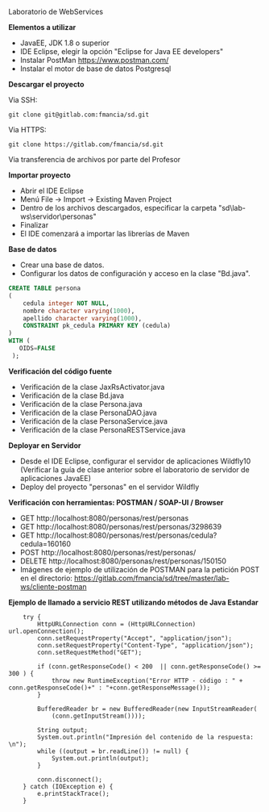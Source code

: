 Laboratorio de WebServices

**Elementos a utilizar**
* JavaEE, JDK 1.8 o superior
* IDE Eclipse, elegir la opción "Eclipse for Java EE developers"
* Instalar PostMan https://www.postman.com/
* Instalar el motor de base de datos Postgresql

**Descargar el proyecto**

Via SSH:
    
    git clone git@gitlab.com:fmancia/sd.git
    
Via HTTPS:
    
    git clone https://gitlab.com/fmancia/sd.git
    
Via transferencia de archivos por parte del Profesor

    
**Importar proyecto**
 * Abrir el IDE Eclipse
 * Menú File -> Import -> Existing Maven Project
 * Dentro de los archivos descargados, especificar la carpeta "sd\lab-ws\servidor\personas"
 * Finalizar
 * El IDE comenzará a importar las librerías de Maven
 
**Base de datos**
 * Crear una base de datos.
 * Configurar los datos de configuración y acceso en la clase "Bd.java".

```sql
CREATE TABLE persona
(
    cedula integer NOT NULL,
    nombre character varying(1000),
    apellido character varying(1000),
    CONSTRAINT pk_cedula PRIMARY KEY (cedula)
)
WITH (
   OIDS=FALSE
 );
```

**Verificación del código fuente**
 * Verificación de la clase JaxRsActivator.java
 * Verificación de la clase Bd.java
 * Verificación de la clase Persona.java
 * Verificación de la clase PersonaDAO.java
 * Verificación de la clase PersonaService.java
 * Verificación de la clase PersonaRESTService.java

**Deployar en Servidor**
 * Desde el IDE Eclipse, configurar el servidor de aplicaciones Wildfly10 (Verificar la guía de clase anterior sobre el laboratorio de servidor de aplicaciones JavaEE)
 * Deploy del proyecto "personas" en el servidor Wildfly


**Verificación con herramientas: POSTMAN / SOAP-UI / Browser**
 * GET http://localhost:8080/personas/rest/personas
 * GET http://localhost:8080/personas/rest/personas/3298639
 * GET http://localhost:8080/personas/rest/personas/cedula?cedula=160160
 * POST http://localhost:8080/personas/rest/personas/
 * DELETE http://localhost:8080/personas/rest/personas/150150
 * Imágenes de ejemplo de utilización de POSTMAN para la petición POST en el directorio: https://gitlab.com/fmancia/sd/tree/master/lab-ws/cliente-postman
 

	 
	 
**Ejemplo de llamado a servicio REST utilizando métodos de Java Estandar**

        try {
			HttpURLConnection conn = (HttpURLConnection) url.openConnection();
			conn.setRequestProperty("Accept", "application/json");
			conn.setRequestProperty("Content-Type", "application/json");
			conn.setRequestMethod("GET");
			
			if (conn.getResponseCode() < 200  || conn.getResponseCode() >= 300 ) {
				throw new RuntimeException("Error HTTP - código : " + conn.getResponseCode()+" : "+conn.getResponseMessage());
			}

			BufferedReader br = new BufferedReader(new InputStreamReader(
				(conn.getInputStream())));

			String output;
			System.out.println("Impresión del contenido de la respuesta: \n");
			while ((output = br.readLine()) != null) {
				System.out.println(output);
			}

			conn.disconnect();
		} catch (IOException e) {
			e.printStackTrace();
		}